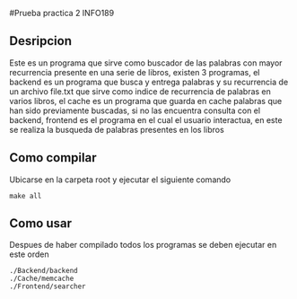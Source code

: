 #Prueba practica 2 INFO189


## Desripcion

Este es un programa que sirve como buscador de las palabras con mayor recurrencia presente en una serie de libros, existen 3 programas, el backend es un programa que busca y entrega palabras y su recurrencia de un archivo file.txt que sirve como indice de recurrencia de palabras en varios libros, el cache es un programa que guarda en cache palabras que han sido previamente buscadas, si no las encuentra consulta con el backend, frontend es el programa en el cual el usuario interactua, en este se realiza la busqueda de palabras presentes en los libros

## Como compilar

Ubicarse en la carpeta root y ejecutar el siguiente comando
```
make all
```

## Como usar

Despues de haber compilado todos los programas se deben ejecutar en este orden

```
./Backend/backend
./Cache/memcache
./Frontend/searcher

```

